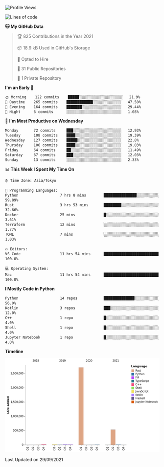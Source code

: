 <!--START_SECTION:waka-->
![Profile Views](http://img.shields.io/badge/Profile%20Views-2-blue)

![Lines of code](https://img.shields.io/badge/From%20Hello%20World%20I%27ve%20Written-3.3%20million%20lines%20of%20code-blue)

**🐱 My GitHub Data** 

> 🏆 825 Contributions in the Year 2021
 > 
> 📦 18.9 kB Used in GitHub's Storage 
 > 
> 💼 Opted to Hire
 > 
> 📜 31 Public Repositories 
 > 
> 🔑 1 Private Repository 
 > 
**I'm an Early 🐤** 

```text
🌞 Morning    122 commits    █████░░░░░░░░░░░░░░░░░░░░   21.9% 
🌆 Daytime    265 commits    ████████████░░░░░░░░░░░░░   47.58% 
🌃 Evening    164 commits    ███████░░░░░░░░░░░░░░░░░░   29.44% 
🌙 Night      6 commits      ░░░░░░░░░░░░░░░░░░░░░░░░░   1.08%

```
📅 **I'm Most Productive on Wednesday** 

```text
Monday       72 commits     ███░░░░░░░░░░░░░░░░░░░░░░   12.93% 
Tuesday      108 commits    ████░░░░░░░░░░░░░░░░░░░░░   19.39% 
Wednesday    127 commits    █████░░░░░░░░░░░░░░░░░░░░   22.8% 
Thursday     106 commits    ████░░░░░░░░░░░░░░░░░░░░░   19.03% 
Friday       64 commits     ██░░░░░░░░░░░░░░░░░░░░░░░   11.49% 
Saturday     67 commits     ███░░░░░░░░░░░░░░░░░░░░░░   12.03% 
Sunday       13 commits     ░░░░░░░░░░░░░░░░░░░░░░░░░   2.33%

```


📊 **This Week I Spent My Time On** 

```text
⌚︎ Time Zone: Asia/Tokyo

💬 Programming Languages: 
Python                   7 hrs 8 mins        ███████████████░░░░░░░░░░   59.89% 
Rust                     3 hrs 53 mins       ████████░░░░░░░░░░░░░░░░░   32.66% 
Docker                   25 mins             █░░░░░░░░░░░░░░░░░░░░░░░░   3.61% 
Terraform                12 mins             ░░░░░░░░░░░░░░░░░░░░░░░░░   1.77% 
TOML                     7 mins              ░░░░░░░░░░░░░░░░░░░░░░░░░   1.03%

🔥 Editors: 
VS Code                  11 hrs 54 mins      █████████████████████████   100.0%

💻 Operating System: 
Mac                      11 hrs 54 mins      █████████████████████████   100.0%

```

**I Mostly Code in Python** 

```text
Python                   14 repos            ██████████████░░░░░░░░░░░   56.0% 
Kotlin                   3 repos             ███░░░░░░░░░░░░░░░░░░░░░░   12.0% 
C++                      1 repo              █░░░░░░░░░░░░░░░░░░░░░░░░   4.0% 
Shell                    1 repo              █░░░░░░░░░░░░░░░░░░░░░░░░   4.0% 
Jupyter Notebook         1 repo              █░░░░░░░░░░░░░░░░░░░░░░░░   4.0%

```


**Timeline**

![Chart not found](https://raw.githubusercontent.com/kitagawa-hr/kitagawa-hr/main/charts/bar_graph.png) 


 Last Updated on 29/09/2021
<!--END_SECTION:waka-->
